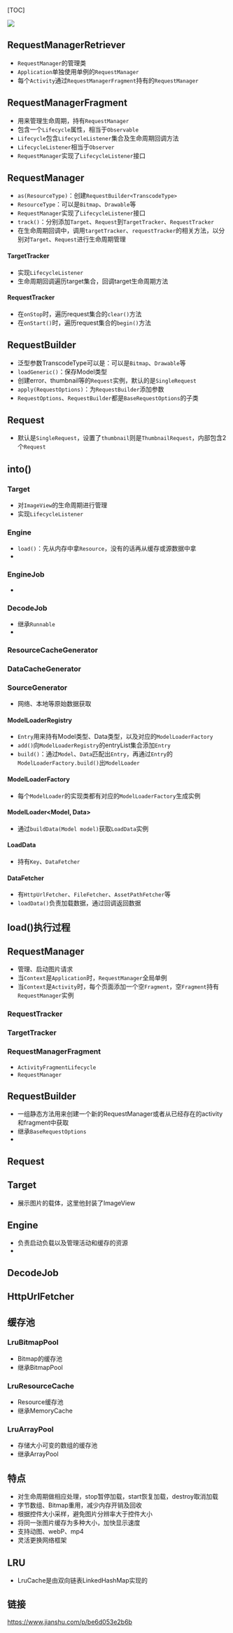 [TOC]

![](https://gitee.com/hysbtr/pic/raw/master/glide_architecture.png)

## RequestManagerRetriever
* `RequestManager`的管理类
* `Application`单独使用单例的`RequestManager`
* 每个`Activity`通过`RequestManagerFragment`持有的`RequestManager`

## RequestManagerFragment
* 用来管理生命周期，持有`RequestManager`
* 包含一个`Lifecycle`属性，相当于`Observable`
* `Lifecycle`包含`LifecycleListener`集合及生命周期回调方法
* `LifecycleListener`相当于`Observer`
* `RequestManager`实现了`LifecycleListener`接口

## RequestManager
* `as(ResourceType)`：创建`RequestBuilder<TranscodeType>`
* `ResourceType`：可以是`Bitmap`、`Drawable`等
* `RequestManager`实现了`LifecycleListener`接口
* `track()`：分别添加`Target`、`Request`到`TargetTracker`、`RequestTracker`
* 在生命周期回调中，调用`targetTracker`、`requestTracker`的相关方法，以分别对`Target`、`Request`进行生命周期管理

#### TargetTracker
* 实现`LifecycleListener`
* 生命周期回调遍历target集合，回调target生命周期方法

#### RequestTracker
* 在`onStop`时，遍历request集合的`clear()`方法
* 在`onStart()`时，遍历request集合的`begin()`方法

## RequestBuilder
* 泛型参数TranscodeType可以是：可以是`Bitmap`、`Drawable`等
* `loadGeneric()`：保存Model类型
* 创建error、thumbnail等的`Request`实例，默认的是`SingleRequest`
* `apply(RequestOptions)`：为`RequestBuilder`添加参数
* `RequestOptions`、`RequestBuilder`都是`BaseRequestOptions`的子类

## Request
* 默认是`SingleRequest`，设置了`thumbnail`则是`ThumbnailRequest`，内部包含2个`Request`

## into()
### Target
* 对`ImageView`的生命周期进行管理
* 实现`LifecycleListener`

### Engine
* `load()`：先从内存中拿`Resource`，没有的话再从缓存或源数据中拿
* 

### EngineJob
* 

### DecodeJob
* 继承`Runnable`
* 

### ResourceCacheGenerator
### DataCacheGenerator
### SourceGenerator
* 网络、本地等原始数据获取

#### ModelLoaderRegistry
* `Entry`用来持有Model类型、Data类型，以及对应的`ModelLoaderFactory`
* `add()`向`ModelLoaderRegistry`的entryList集合添加`Entry`
* `build()`：通过`Model`、`Data`匹配出`Entry`，再通过`Entry`的`ModelLoaderFactory.build()`出`ModelLoader`

#### ModelLoaderFactory
* 每个`ModelLoader`的实现类都有对应的`ModelLoaderFactory`生成实例

#### ModelLoader<Model, Data>
* 通过`buildData(Model model)`获取`LoadData`实例

#### LoadData
* 持有`Key`、`DataFetcher`

#### DataFetcher
* 有`HttpUrlFetcher`、`FileFetcher`、`AssetPathFetcher`等
* `loadData()`负责加载数据，通过回调返回数据

## load()执行过程

## RequestManager
* 管理、启动图片请求
* 当`Context`是`Application`时，`RequestManager`全局单例
* 当`Context`是`Activity`时，每个页面添加一个空`Fragment`，空`Fragment`持有`RequestManager`实例

### RequestTracker
### TargetTracker

### RequestManagerFragment
* `ActivityFragmentLifecycle`
* `RequestManager`

## RequestBuilder
* 一组静态方法用来创建一个新的RequestManager或者从已经存在的activity和fragment中获取
* 继承`BaseRequestOptions`
* 

## Request

## Target
* 展示图片的载体，这里他封装了ImageView

## Engine
* 负责启动负载以及管理活动和缓存的资源
* 

## DecodeJob

## HttpUrlFetcher

## 缓存池
### LruBitmapPool
* Bitmap的缓存池
* 继承BitmapPool

### LruResourceCache
* Resource缓存池
* 继承MemoryCache

### LruArrayPool
* 存储大小可变的数组的缓存池
* 继承ArrayPool

## 特点
* 对生命周期做相应处理，stop暂停加载，start恢复加载，destroy取消加载
* 字节数组、Bitmap重用，减少内存开销及回收
* 根据控件大小采样，避免图片分辨率大于控件大小
* 将同一张图片缓存为多种大小，加快显示速度
* 支持动图、webP、mp4
* 灵活更换网络框架


## LRU
* LruCache是由双向链表LinkedHashMap实现的

## 链接
https://www.jianshu.com/p/be6d053e2b6b